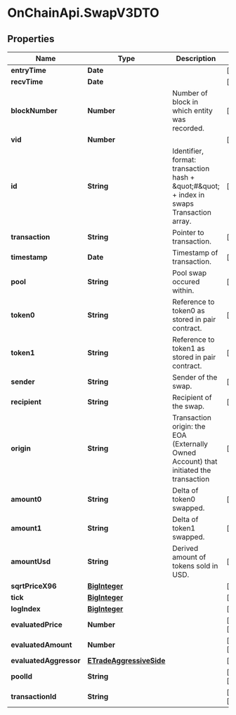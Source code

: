 # OnChainApi.SwapV3DTO

## Properties

Name | Type | Description | Notes
------------ | ------------- | ------------- | -------------
**entryTime** | **Date** |  | [optional] 
**recvTime** | **Date** |  | [optional] 
**blockNumber** | **Number** | Number of block in which entity was recorded. | [optional] 
**vid** | **Number** |  | [optional] 
**id** | **String** | Identifier, format: transaction hash + \&quot;#\&quot; + index in swaps Transaction array. | [optional] 
**transaction** | **String** | Pointer to transaction. | [optional] 
**timestamp** | **Date** | Timestamp of transaction. | [optional] 
**pool** | **String** | Pool swap occured within. | [optional] 
**token0** | **String** | Reference to token0 as stored in pair contract. | [optional] 
**token1** | **String** | Reference to token1 as stored in pair contract. | [optional] 
**sender** | **String** | Sender of the swap. | [optional] 
**recipient** | **String** | Recipient of the swap. | [optional] 
**origin** | **String** | Transaction origin: the EOA (Externally Owned Account) that initiated the transaction | [optional] 
**amount0** | **String** | Delta of token0 swapped. | [optional] 
**amount1** | **String** | Delta of token1 swapped. | [optional] 
**amountUsd** | **String** | Derived amount of tokens sold in USD. | [optional] 
**sqrtPriceX96** | [**BigInteger**](BigInteger.md) |  | [optional] 
**tick** | [**BigInteger**](BigInteger.md) |  | [optional] 
**logIndex** | [**BigInteger**](BigInteger.md) |  | [optional] 
**evaluatedPrice** | **Number** |  | [optional] [readonly] 
**evaluatedAmount** | **Number** |  | [optional] [readonly] 
**evaluatedAggressor** | [**ETradeAggressiveSide**](ETradeAggressiveSide.md) |  | [optional] 
**poolId** | **String** |  | [optional] [readonly] 
**transactionId** | **String** |  | [optional] [readonly] 


